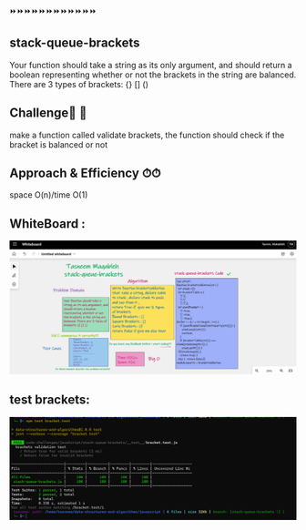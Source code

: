 ⏩⏩⏩⏩⏩⏩⏩⏩⏩⏩⏩⏩
## stack-queue-brackets
Your function should take a string as its only argument, and should return a boolean representing whether or not the brackets in the string are balanced. There are 3 types of brackets: {} [] ()


## Challenge💪 💪
make a function called validate brackets, the function should check if the bracket is balanced or not


## Approach & Efficiency ⏱⏱
space O(n)/time O(1)



## WhiteBoard : 

![whiteboard](../assest/brackets.png)

## test brackets:
![test pass](../assest/test-pass-brackets.png)